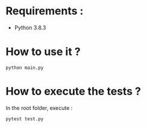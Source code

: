 # Requirements :

<ul>
    <li>Python 3.8.3</li>
</ul>

# How to use it ?

    python main.py

# How to execute the tests ?

In the root folder, execute :

    pytest test.py